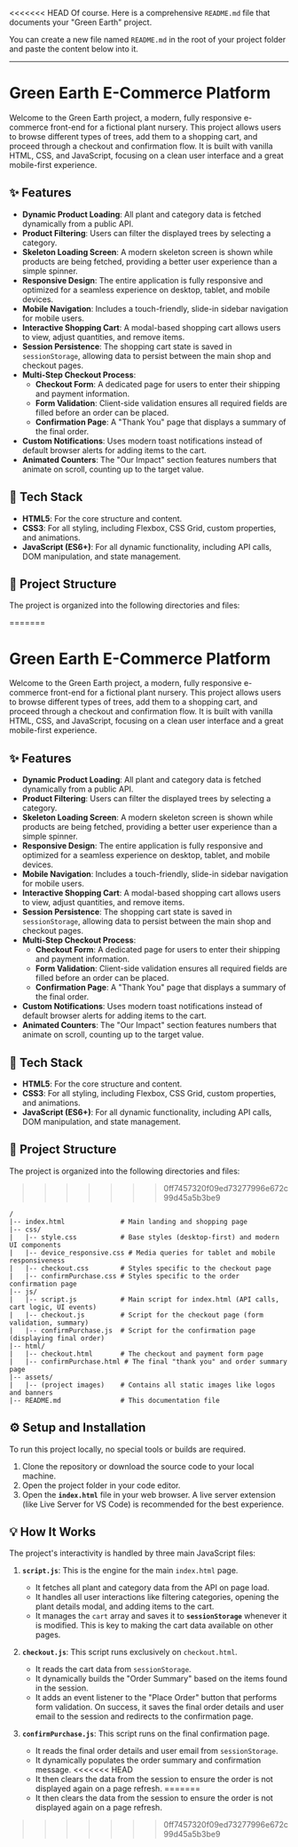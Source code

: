 <<<<<<< HEAD
Of course. Here is a comprehensive `README.md` file that documents your "Green Earth" project.

You can create a new file named `README.md` in the root of your project folder and paste the content below into it.

-----

# Green Earth E-Commerce Platform

Welcome to the Green Earth project, a modern, fully responsive e-commerce front-end for a fictional plant nursery. This project allows users to browse different types of trees, add them to a shopping cart, and proceed through a checkout and confirmation flow. It is built with vanilla HTML, CSS, and JavaScript, focusing on a clean user interface and a great mobile-first experience.

## ✨ Features

  - **Dynamic Product Loading**: All plant and category data is fetched dynamically from a public API.
  - **Product Filtering**: Users can filter the displayed trees by selecting a category.
  - **Skeleton Loading Screen**: A modern skeleton screen is shown while products are being fetched, providing a better user experience than a simple spinner.
  - **Responsive Design**: The entire application is fully responsive and optimized for a seamless experience on desktop, tablet, and mobile devices.
  - **Mobile Navigation**: Includes a touch-friendly, slide-in sidebar navigation for mobile users.
  - **Interactive Shopping Cart**: A modal-based shopping cart allows users to view, adjust quantities, and remove items.
  - **Session Persistence**: The shopping cart state is saved in `sessionStorage`, allowing data to persist between the main shop and checkout pages.
  - **Multi-Step Checkout Process**:
      - **Checkout Form**: A dedicated page for users to enter their shipping and payment information.
      - **Form Validation**: Client-side validation ensures all required fields are filled before an order can be placed.
      - **Confirmation Page**: A "Thank You" page that displays a summary of the final order.
  - **Custom Notifications**: Uses modern toast notifications instead of default browser alerts for adding items to the cart.
  - **Animated Counters**: The "Our Impact" section features numbers that animate on scroll, counting up to the target value.

## 🚀 Tech Stack

  - **HTML5**: For the core structure and content.
  - **CSS3**: For all styling, including Flexbox, CSS Grid, custom properties, and animations.
  - **JavaScript (ES6+)**: For all dynamic functionality, including API calls, DOM manipulation, and state management.

## 📁 Project Structure

The project is organized into the following directories and files:

=======
# Green Earth E-Commerce Platform

Welcome to the Green Earth project, a modern, fully responsive e-commerce front-end for a fictional plant nursery. This project allows users to browse different types of trees, add them to a shopping cart, and proceed through a checkout and confirmation flow. It is built with vanilla HTML, CSS, and JavaScript, focusing on a clean user interface and a great mobile-first experience.

## ✨ Features

  - **Dynamic Product Loading**: All plant and category data is fetched dynamically from a public API.
  - **Product Filtering**: Users can filter the displayed trees by selecting a category.
  - **Skeleton Loading Screen**: A modern skeleton screen is shown while products are being fetched, providing a better user experience than a simple spinner.
  - **Responsive Design**: The entire application is fully responsive and optimized for a seamless experience on desktop, tablet, and mobile devices.
  - **Mobile Navigation**: Includes a touch-friendly, slide-in sidebar navigation for mobile users.
  - **Interactive Shopping Cart**: A modal-based shopping cart allows users to view, adjust quantities, and remove items.
  - **Session Persistence**: The shopping cart state is saved in `sessionStorage`, allowing data to persist between the main shop and checkout pages.
  - **Multi-Step Checkout Process**:
      - **Checkout Form**: A dedicated page for users to enter their shipping and payment information.
      - **Form Validation**: Client-side validation ensures all required fields are filled before an order can be placed.
      - **Confirmation Page**: A "Thank You" page that displays a summary of the final order.
  - **Custom Notifications**: Uses modern toast notifications instead of default browser alerts for adding items to the cart.
  - **Animated Counters**: The "Our Impact" section features numbers that animate on scroll, counting up to the target value.

## 🚀 Tech Stack

  - **HTML5**: For the core structure and content.
  - **CSS3**: For all styling, including Flexbox, CSS Grid, custom properties, and animations.
  - **JavaScript (ES6+)**: For all dynamic functionality, including API calls, DOM manipulation, and state management.

## 📁 Project Structure

The project is organized into the following directories and files:

>>>>>>> 0ff7457320f09ed73277996e672c99d45a5b3be9
```
/
|-- index.html              # Main landing and shopping page
|-- css/
|   |-- style.css           # Base styles (desktop-first) and modern UI components
|   |-- device_responsive.css # Media queries for tablet and mobile responsiveness
|   |-- checkout.css        # Styles specific to the checkout page
|   |-- confirmPurchase.css # Styles specific to the order confirmation page
|-- js/
|   |-- script.js           # Main script for index.html (API calls, cart logic, UI events)
|   |-- checkout.js         # Script for the checkout page (form validation, summary)
|   |-- confirmPurchase.js  # Script for the confirmation page (displaying final order)
|-- html/
|   |-- checkout.html       # The checkout and payment form page
|   |-- confirmPurchase.html # The final "thank you" and order summary page
|-- assets/
|   |-- (project images)    # Contains all static images like logos and banners
|-- README.md               # This documentation file
```

## ⚙️ Setup and Installation

To run this project locally, no special tools or builds are required.

1.  Clone the repository or download the source code to your local machine.
2.  Open the project folder in your code editor.
3.  Open the **`index.html`** file in your web browser. A live server extension (like Live Server for VS Code) is recommended for the best experience.

## 💡 How It Works

The project's interactivity is handled by three main JavaScript files:

1.  **`script.js`**: This is the engine for the main `index.html` page.

      - It fetches all plant and category data from the API on page load.
      - It handles all user interactions like filtering categories, opening the plant details modal, and adding items to the cart.
      - It manages the `cart` array and saves it to **`sessionStorage`** whenever it is modified. This is key to making the cart data available on other pages.

2.  **`checkout.js`**: This script runs exclusively on `checkout.html`.

      - It reads the cart data from `sessionStorage`.
      - It dynamically builds the "Order Summary" based on the items found in the session.
      - It adds an event listener to the "Place Order" button that performs form validation. On success, it saves the final order details and user email to the session and redirects to the confirmation page.

3.  **`confirmPurchase.js`**: This script runs on the final confirmation page.

      - It reads the final order details and user email from `sessionStorage`.
      - It dynamically populates the order summary and confirmation message.
<<<<<<< HEAD
      - It then clears the data from the session to ensure the order is not displayed again on a page refresh.
=======
      - It then clears the data from the session to ensure the order is not displayed again on a page refresh.
>>>>>>> 0ff7457320f09ed73277996e672c99d45a5b3be9

